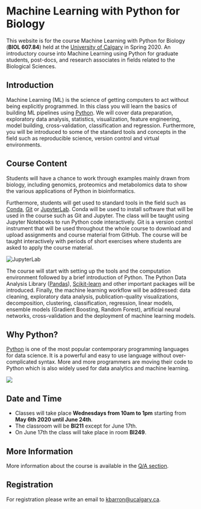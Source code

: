 # Machine Learning with Python for Biology

This website is for the course Machine Learning with Python for Biology (**BIOL 607.84**) held at the [University of Calgary](https://www.ucalgary.ca) in Spring 2020. An introductory course into Machine Learning using Python for graduate students, post-docs, and research associates in fields related to the Biological Sciences.

## Introduction
Machine Learning (ML) is the science of getting computers to act without being explicitly programmed. In this class you will learn the basics of building ML pipelines using [Python](https://www.python.org/). We will cover data preparation, exploratory data analysis, statistics, visualization, feature engineering, model building, cross-validation, classification and regression. Furthermore, you will be introduced to some of the standard tools and concepts in the field such as reproducible science, version control and virtual environments.

## Course Content
Students will have a chance to work through examples mainly drawn from biology, including genomics, proteomics and metabolomics data to show the various applications of Python in bioinformatics.
 
Furthermore, students will get used to standard tools in the field such as [Conda](https://docs.conda.io/en/latest/), [Git](https://git-scm.com/) or [JupyterLab](https://jupyterlab.readthedocs.io/en/stable/). Conda will be used to install software that will be used in the course such as Git and Jupyter. The class will be taught using Jupyter Notebooks to run Python code interactively. Git is a version control instrument that will be used throughout the whole course to download and upload assignments and course material from GitHub. The course will be taught interactively with periods of short exercises where students are asked to apply the course material.

![JupyterLab](https://jupyterlab.readthedocs.io/en/stable/_images/interface_jupyterlab.png)

The course will start with setting up the tools and the computation environment followed by a brief introduction of Python. The Python Data Analysis Library ([Pandas](https://pandas.pydata.org/)), [Scikit-learn](https://scikit-learn.org/) and other important packages will be introduced. Finally, the machine learning workflow will be addressed: data cleaning, exploratory data analysis, publication-quality visualizations, decomposition, clustering, classification, regression, linear models, ensemble models (Gradient Boosting, Random Forest), artificial neural networks, cross-validation and the deployment of machine learning models.

## Why Python?
[Python](https://www.python.org/) is one of the most popular contemporary programming languages for data science. It is a powerful and easy to use language without over-complicated syntax. More and more programmers are moving their code to Python which is also widely used for data analytics and machine learning.

![](https://p2.piqsels.com/preview/419/87/726/code-screen-monitor-computer.jpg)

## Date and Time
- Classes will take place **Wednesdays from 10am to 1pm** starting from **May 6th 2020 until June 24th**.
- The classroom will be **BI211** except for June 17th.
- On June 17th the class will take place in room **BI249**.

## More Information
More information about the course is available in the [Q/A section](qa.md).

## Registration
For registration please write an email to [kbarron@ucalgary.ca](mailto:kbarron@ucalgary.ca).

